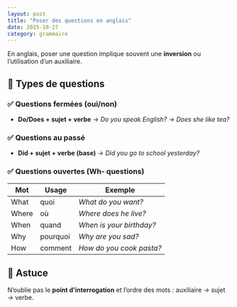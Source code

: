 ```yaml
---
layout: post
title: "Poser des questions en anglais"
date: 2025-10-27
category: grammaire
---
```


En anglais, poser une question implique souvent une **inversion** ou l’utilisation d’un auxiliaire.

## 🔑 Types de questions

### ✅ Questions fermées (oui/non)

- **Do/Does + sujet + verbe**
  → *Do you speak English?*
  → *Does she like tea?*

### ✅ Questions au passé

- **Did + sujet + verbe (base)**
  → *Did you go to school yesterday?*

### ✅ Questions ouvertes (Wh- questions)

| Mot | Usage | Exemple |
|-----|-------|---------|
| What | quoi | *What do you want?* |
| Where | où | *Where does he live?* |
| When | quand | *When is your birthday?* |
| Why | pourquoi | *Why are you sad?* |
| How | comment | *How do you cook pasta?* |

## 🧠 Astuce

N’oublie pas le **point d’interrogation** et l’ordre des mots : auxiliaire → sujet → verbe.
